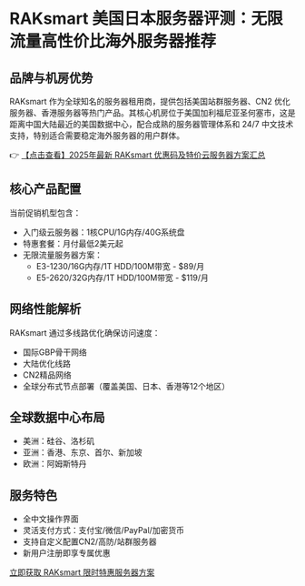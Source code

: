 # RAKsmart 美国日本服务器评测：无限流量高性价比海外服务器推荐

## 品牌与机房优势
RAKsmart 作为全球知名的服务器租用商，提供包括美国站群服务器、CN2 优化服务器、香港服务器等热门产品。其核心机房位于美国加利福尼亚圣何塞市，这是距离中国大陆最近的美国数据中心，配合成熟的服务器管理体系和 24/7 中文技术支持，特别适合需要稳定海外服务器的用户群体。

👉 [【点击查看】2025年最新 RAKsmart 优惠码及特价云服务器方案汇总](https://bit.ly/raksmart)

## 核心产品配置
当前促销机型包含：
- 入门级云服务器：1核CPU/1G内存/40G系统盘
- 特惠套餐：月付最低2美元起
- 无限流量服务器方案：
  - E3-1230/16G内存/1T HDD/100M带宽 - $89/月
  - E5-2620/32G内存/1T HDD/100M带宽 - $119/月

## 网络性能解析
RAKsmart 通过多线路优化确保访问速度：
- 国际GBP骨干网络
- 大陆优化线路
- CN2精品网络
- 全球分布式节点部署（覆盖美国、日本、香港等12个地区）

## 全球数据中心布局
- 美洲：硅谷、洛杉矶
- 亚洲：香港、东京、首尔、新加坡
- 欧洲：阿姆斯特丹

## 服务特色
- 全中文操作界面
- 灵活支付方式：支付宝/微信/PayPal/加密货币
- 支持自定义配置CN2/高防/站群服务器
- 新用户注册即享专属优惠

[立即获取 RAKsmart 限时特惠服务器方案](https://bit.ly/raksmart)
